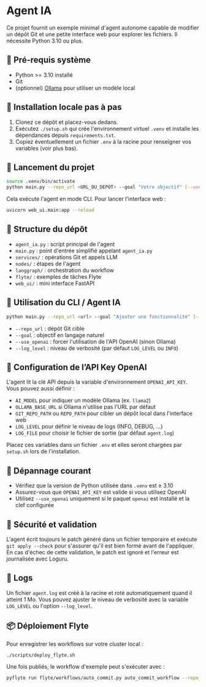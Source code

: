 # Agent IA

Ce projet fournit un exemple minimal d'agent autonome capable de modifier un dépôt Git et une petite interface web pour explorer les fichiers. Il nécessite Python 3.10 ou plus.

## 🔧 Pré-requis système
- Python >= 3.10 installé
- Git
- (optionnel) [Ollama](https://ollama.ai) pour utiliser un modèle local

## 🚀 Installation locale pas à pas
1. Clonez ce dépôt et placez-vous dedans.
2. Exécutez `./setup.sh` qui crée l'environnement virtuel `.venv` et installe les dépendances depuis `requirements.txt`.
3. Copiez éventuellement un fichier `.env` à la racine pour renseigner vos variables (voir plus bas).

## 🧪 Lancement du projet
```bash
source .venv/bin/activate
python main.py --repo_url <URL_DU_DEPOT> --goal "Votre objectif" [--use_openai]
```
Cela exécute l'agent en mode CLI. Pour lancer l'interface web :
```bash
uvicorn web_ui.main:app --reload
```

## 📂 Structure du dépôt
- `agent_ia.py` : script principal de l'agent
- `main.py` : point d'entrée simplifié appelant `agent_ia.py`
- `services/` : opérations Git et appels LLM
- `nodes/` : étapes de l'agent
- `langgraph/` : orchestration du workflow
- `flyte/` : exemples de tâches Flyte
- `web_ui/` : mini interface FastAPI

## 🤖 Utilisation du CLI / Agent IA
```bash
python main.py --repo_url <url> --goal "Ajouter une fonctionnalité" [--use_openai]
```
- `--repo_url` : dépôt Git cible
- `--goal` : objectif en langage naturel
- `--use_openai` : forcer l'utilisation de l'API OpenAI (sinon Ollama)
- `--log_level` : niveau de verbosité (par défaut `LOG_LEVEL` ou `INFO`)

## 💬 Configuration de l’API Key OpenAI
L'agent lit la clé API depuis la variable d'environnement `OPENAI_API_KEY`. Vous pouvez aussi définir :
- `AI_MODEL` pour indiquer un modèle Ollama (ex. `llama2`)
- `OLLAMA_BASE_URL` si Ollama n'utilise pas l'URL par défaut
- `GIT_REPO_PATH` ou `REPO_PATH` pour cibler un dépôt local dans l'interface web
- `LOG_LEVEL` pour définir le niveau de logs (INFO, DEBUG, ...)
- `LOG_FILE` pour choisir le fichier de sortie (par défaut `agent.log`)

Placez ces variables dans un fichier `.env` et elles seront chargées par `setup.sh` lors de l'installation.

## 🐛 Dépannage courant
- Vérifiez que la version de Python utilisée dans `.venv` est ≥ 3.10
- Assurez-vous que `OPENAI_API_KEY` est valide si vous utilisez OpenAI
- Utilisez `--use_openai` uniquement si le paquet `openai` est installé et la clef configurée

## 🔐 Sécurité et validation
L'agent écrit toujours le patch généré dans un fichier temporaire et exécute
`git apply --check` pour s'assurer qu'il est bien formé avant de l'appliquer.
En cas d'échec de cette validation, le patch est ignoré et l'erreur est
journalisée avec Loguru.

## 📝 Logs
Un fichier `agent.log` est créé à la racine et roté automatiquement quand il atteint 1 Mo. Vous pouvez ajuster le niveau de verbosité avec la variable `LOG_LEVEL` ou l'option `--log_level`.

## 📦 Déploiement Flyte

Pour enregistrer les workflows sur votre cluster local :

```bash
./scripts/deploy_flyte.sh
```

Une fois publiés, le workflow d'exemple peut s'exécuter avec :

```bash
pyflyte run flyte/workflows/auto_commit.py auto_commit_workflow --repo_path /chemin/du/repo
```


